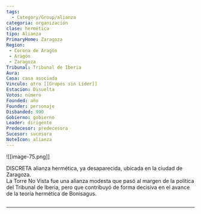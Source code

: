```yaml
---
tags:
  - Category/Group/alianza
categoria: organización
clase: hermética
tipo: Alianza
PrimaryHome: Zaragoza 
Region:
 - Corona de Aragón 
 - Aragón 
 - Zaragoza 
Tribunal: Tribunal de Iberia 
Aura: 
Casa: casa asociada
Vinculo: otro [[Grupos sin Líder]]
Estacion: Disuelta 
Votos: número
Founded: año
Founder: personaje
Disbanded: 990
Gobierno: gobierno
Leader: dirigente
Predecesor: predecesora
Sucesor: sucesora
NoteIcon: alianza
---
```

![[image-75.png]] 
 <section class="wa-section main-content"><p><span class="dropcap">D</span>ISCRETA alianza hermética, ya desaparecida, ubicada en la ciudad de <span data-article-privacy="private" data-article-id="c007a6e5-30f6-4291-80b3-f2310a823075" data-template-type="settlement" class="private-article article-unlinked entity-link wa-link">Zaragoza</span>.
<br />La Torre No Vista fue una alianza modesta que pasó al margen de la política del <span class="article-link article-explorer-link entity-link wa-link" data-article-privacy="public" data-article-id="933f985a-d7d5-4144-b52f-5f13892169b9" data-template-type="organization" data-article="933f985a-d7d5-4144-b52f-5f13892169b9">Tribunal de Iberia</span>, pero que contribuyó de forma decisiva en el avance de la teoría hermética de <span data-article-privacy="private" data-article-id="b5803a87-0e51-458f-a765-6dc852e32170" data-template-type="person" class="private-article article-unlinked entity-link wa-link">Bonisagus</span>.</p><div id="445dba0713fafcf1dc6ceb2d9bf87b97" class="visibility-toggler image-thumb-container user-css-image-thumbnail position-relative padding-10 "><img src="https://worldanvil.com/uploads/images/ada43936092d58dfab7bbfda20c1e250.png" alt title="invisibiliumturris.png" /></div>

---